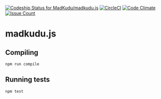 [![Codeship Status for MadKudu/madkudu.js](https://codeship.com/projects/834c9fa0-bf07-0134-2801-1ebff7fcacc1/status?branch=master)](https://codeship.com/projects/196466)
[![CircleCI](https://circleci.com/gh/MadKudu/madkudu.js/tree/master.svg?style=svg)](https://circleci.com/gh/MadKudu/madkudu.js/tree/master)
[![Code Climate](https://codeclimate.com/github/MadKudu/madkudu.js/badges/gpa.svg)](https://codeclimate.com/github/MadKudu/madkudu.js)
[![Issue Count](https://codeclimate.com/github/MadKudu/madkudu.js/badges/issue_count.svg)](https://codeclimate.com/github/MadKudu/madkudu.js)

# madkudu.js

## Compiling

```
npm run compile
```

## Running tests

```
npm test
```
